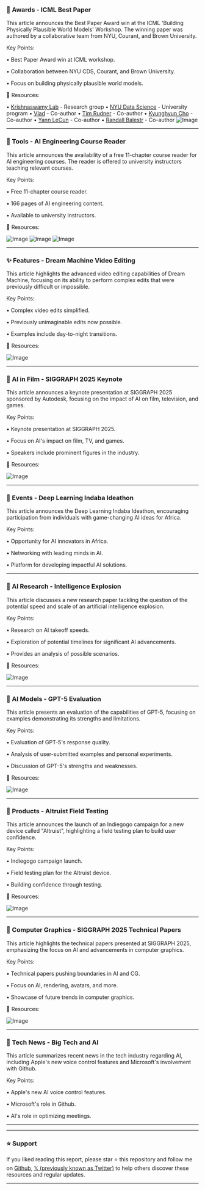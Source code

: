 ### 🤖 Awards - ICML Best Paper

This article announces the Best Paper Award win at the ICML 'Building Physically Plausible World Models' Workshop.  The winning paper was authored by a collaborative team from NYU, Courant, and Brown University.

Key Points:

• Best Paper Award win at ICML workshop.


• Collaboration between NYU CDS, Courant, and Brown University.


• Focus on building physically plausible world models.



🔗 Resources:

• [Krishnaswamy Lab](https://x.com/KrishnaswamyLab) - Research group
• [NYU Data Science](https://x.com/NYUDataScience) - University program
• [Vlad](https://x.com/vlad_is_ai) - Co-author
• [Tim Rudner](https://x.com/timrudner) - Co-author
• [Kyunghyun Cho](https://x.com/kchonyc) - Co-author
• [Yann LeCun](https://x.com/ylecun) - Co-author
• [Randall Balestr](https://x.com/randall_balestr) - Co-author
![Image](https://pbs.twimg.com/media/GyKd3PxWkAE3WQa?format=jpg&name=small)


---

### 🚀 Tools - AI Engineering Course Reader

This article announces the availability of a free 11-chapter course reader for AI engineering courses.  The reader is offered to university instructors teaching relevant courses.

Key Points:

• Free 11-chapter course reader.


• 166 pages of AI engineering content.


• Available to university instructors.



🔗 Resources:

![Image](https://pbs.twimg.com/media/GyLsHkdaEAEq89l?format=jpg&name=small)
![Image](https://pbs.twimg.com/media/GyLsLPIaEAAP6lK?format=jpg&name=small)
![Image](https://pbs.twimg.com/media/GyLsOjBaoAAH6kG?format=jpg&name=small)


---

### ✨ Features - Dream Machine Video Editing

This article highlights the advanced video editing capabilities of Dream Machine, focusing on its ability to perform complex edits that were previously difficult or impossible.

Key Points:

• Complex video edits simplified.


•  Previously unimaginable edits now possible.


•  Examples include day-to-night transitions.



🔗 Resources:

![Image](https://pbs.twimg.com/amplify_video_thumb/1955293528914796544/img/_xesd01BKR1D6zlQ.jpg)


---

### 🤖 AI in Film - SIGGRAPH 2025 Keynote

This article announces a keynote presentation at SIGGRAPH 2025 sponsored by Autodesk, focusing on the impact of AI on film, television, and games.

Key Points:

• Keynote presentation at SIGGRAPH 2025.


• Focus on AI's impact on film, TV, and games.


• Speakers include prominent figures in the industry.



🔗 Resources:

![Image](https://pbs.twimg.com/media/GyLbMk2WMAA01TT?format=jpg&name=small)


---

### 🚀 Events - Deep Learning Indaba Ideathon

This article announces the Deep Learning Indaba Ideathon, encouraging participation from individuals with game-changing AI ideas for Africa.

Key Points:

• Opportunity for AI innovators in Africa.


• Networking with leading minds in AI.


• Platform for developing impactful AI solutions.



---

### 🤖 AI Research - Intelligence Explosion

This article discusses a new research paper tackling the question of the potential speed and scale of an artificial intelligence explosion.

Key Points:

• Research on AI takeoff speeds.


•  Exploration of potential timelines for significant AI advancements.


•  Provides an analysis of possible scenarios.


🔗 Resources:

![Image](https://pbs.twimg.com/media/Gxl5fujXoAAg7j_?format=jpg&name=small)


---

### 🤖 AI Models - GPT-5 Evaluation

This article presents an evaluation of the capabilities of GPT-5, focusing on examples demonstrating its strengths and limitations.

Key Points:

• Evaluation of GPT-5's response quality.


• Analysis of user-submitted examples and personal experiments.


•  Discussion of GPT-5's strengths and weaknesses.


🔗 Resources:

![Image](https://pbs.twimg.com/media/Gx13P6AWwAAMsL-?format=png&name=small)


---

### 🚀 Products - Altruist Field Testing

This article announces the launch of an Indiegogo campaign for a new device called "Altruist", highlighting a field testing plan to build user confidence.


Key Points:

• Indiegogo campaign launch.


• Field testing plan for the Altruist device.


•  Building confidence through testing.


🔗 Resources:

![Image](https://pbs.twimg.com/media/GyHo227aEAAuFZh?format=jpg&name=small)


---

### 🤖 Computer Graphics - SIGGRAPH 2025 Technical Papers

This article highlights the technical papers presented at SIGGRAPH 2025, emphasizing the focus on AI and advancements in computer graphics.

Key Points:

• Technical papers pushing boundaries in AI and CG.


•  Focus on AI, rendering, avatars, and more.


•  Showcase of future trends in computer graphics.



🔗 Resources:

![Image](https://pbs.twimg.com/media/GyK1bOdXkAAdXHP?format=jpg&name=small)


---

### 🤖 Tech News - Big Tech and AI

This article summarizes recent news in the tech industry regarding AI, including Apple's new voice control features and Microsoft's involvement with Github.

Key Points:

• Apple's new AI voice control features.


• Microsoft's role in Github.


• AI's role in optimizing meetings.


---


---

### ⭐️ Support

If you liked reading this report, please star ⭐️ this repository and follow me on [Github](https://github.com/Drix10), [𝕏 (previously known as Twitter)](https://x.com/DRIX_10_) to help others discover these resources and regular updates.

---